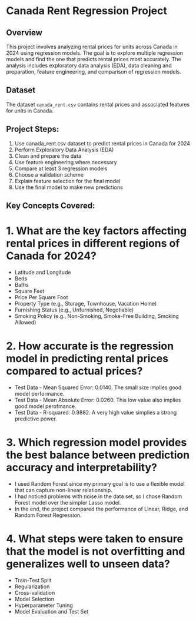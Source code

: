 # Canada Rent Regression Project

## Overview

This project involves analyzing rental prices for units across Canada in 2024 using regression models. The goal is to explore multiple regression models and find the one that predicts rental prices most accurately. The analysis includes exploratory data analysis (EDA), data cleaning and preparation, feature engineering, and comparison of regression models.

## Dataset

The dataset `canada_rent.csv` contains rental prices and associated features for units in Canada. 

## Project Steps:

1. Use canada_rent.csv dataset to predict rental prices in Canada for 2024
2. Perform Exploratory Data Analysis (EDA)
3. Clean and prepare the data
4. Use feature engineering where necessary
5. Compare at least 3 regression models
6. Choose a validation scheme
7. Explain feature selection for the final model
8. Use the final model to make new predictions

## Key Concepts Covered:

# 1. What are the key factors affecting rental prices in different regions of Canada for 2024?

- Latitude and Longitude
- Beds
- Baths
- Square Feet
- Price Per Square Foot
- Property Type (e.g., Storage, Townhouse, Vacation Home)
- Furnishing Status (e.g., Unfurnished, Negotiable)
- Smoking Policy (e.g., Non-Smoking, Smoke-Free Building, Smoking Allowed)

# 2. How accurate is the regression model in predicting rental prices compared to actual prices?

- Test Data - Mean Squared Error: 0.0140. The small size implies good model performance. 
- Test Data - Mean Absolute Error: 0.0260. This low value also implies good model perofmance.
- Test Data - R-squared: 0.9862. A very high value simplies a strong predictive power.

# 3. Which regression model provides the best balance between prediction accuracy and interpretability?

- I used Random Forest since my primary goal is to use a flexible model that can capture non-linear relationship.
- I had noticed problems with noise in the data set, so I chose Random Forest model over the simpler Lasso model. 
- In the end, the project compared the performance of Linear, Ridge, and Random Forest Regression.

# 4. What steps were taken to ensure that the model is not overfitting and generalizes well to unseen data?

- Train-Test Split
- Regularization
- Cross-validation
- Model Selection
- Hyperparameter Tuning
- Model Evaluation and Test Set
